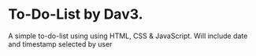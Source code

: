 # To-Do-List by Dav3.
A simple to-do-list using using HTML, CSS & JavaScript.
Will include date and timestamp selected by user
